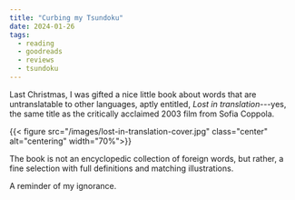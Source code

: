 ```yaml
---
title: "Curbing my Tsundoku"
date: 2024-01-26
tags:
  - reading
  - goodreads
  - reviews
  - tsundoku
---
```


Last Christmas, I was gifted a nice little book about words that are
untranslatable to other languages, aptly entitled, _Lost in
translation_---yes, the same title as the critically acclaimed 2003
film from Sofia Coppola.

{{< figure src="/images/lost-in-translation-cover.jpg" class="center" alt="centering" width="70%">}}

The book is not an encyclopedic collection of foreign words, but rather, a fine
selection with full definitions and matching illustrations.

A reminder of my ignorance.
